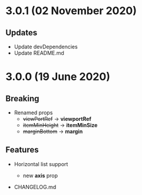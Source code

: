 # 3.0.1 (02 November 2020)

## Updates

- Update devDependencies
- Update README.md

# 3.0.0 (19 June 2020)

## Breaking

- Renamed props
    - ~~viewPortRef~~ -> **viewportRef**
    - ~~itemMinHeight~~ -> **itemMinSize**
    - ~~marginBottom~~ -> **margin**

## Features

- Horizontal list support
  - new **axis** prop
  
- CHANGELOG.md
